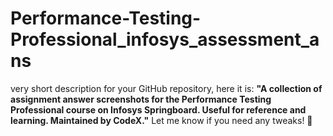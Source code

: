 # Performance-Testing-Professional_infosys_assessment_ans
very short description for your GitHub repository, here it is:    **"A collection of assignment answer screenshots for the Performance Testing Professional course on Infosys Springboard. Useful for reference and learning. Maintained by CodeX."**    Let me know if you need any tweaks! 🚀
